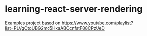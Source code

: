 # learning-react-server-rendering
Examples project based on https://www.youtube.com/playlist?list=PLVgOtoUBG2md5HxaABCcnfstF88CPzUeD
